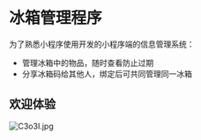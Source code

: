 # 冰箱管理程序

为了熟悉小程序使用开发的小程序端的信息管理系统：

- 管理冰箱中的物品，随时查看防止过期
- 分享冰箱码给其他人，绑定后可共同管理同一冰箱

## 欢迎体验
![C3o3I.jpg](https://cdn.img.wenhairu.com/images/2020/10/21/C3o3I.jpg)
